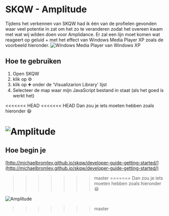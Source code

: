 
# SKQW - Amplitude

Tijdens het verkennen van SKQW had ik één van de profielen gevonden waar veel potentie in zat om het zo te veranderen zodat het overeen kwam met wat wij wilden doen voor Amplidance. Er zal een lijn moet komen wat reageert op geluid + met het effect van Windows Media Player XP zoals de voorbeeld hieronder.
![Windows Media Player van Windows XP](https://plagwitz.files.wordpress.com/2011/02/wmp-codec-problem.png)
 
  
## Hoe te gebruiken

 1. Open SKQW 
 2. klik op ⚙️ 
 3. klik op ➕ onder de 'Visualizarion Library' lijst
 4. Selecteer de map waar mijn JavaScript bestand in staat (als het goed is werkt het)

<<<<<<< HEAD
<<<<<<< HEAD
Dan zou je iets moeten hebben zoals hieronder 😆

![Amplitude](https://i.imgur.com/Uyy4HqV.jpg)
=======

 

## Hoe begin je

[http://michaelbromley.github.io/skqw/developer-guide-getting-started/](http://michaelbromley.github.io/skqw/developer-guide-getting-started/)
>>>>>>> master
=======
Dan zou je iets moeten hebben zoals hieronder 😆

![Amplitude](https://i.imgur.com/Uyy4HqV.jpg)
>>>>>>> master

